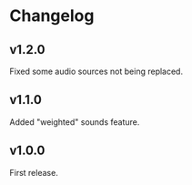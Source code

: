 # Changelog

## v1.2.0

Fixed some audio sources not being replaced.

## v1.1.0

Added "weighted" sounds feature.

## v1.0.0

First release.
